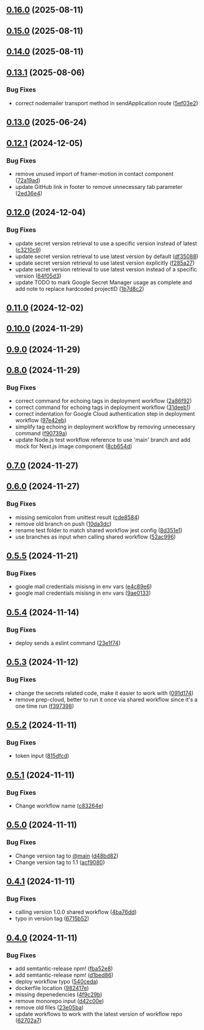 ## [0.16.0](https://github.com/Ridvan-bot/pohlmanprotean.se/compare/v0.15.0...v0.16.0) (2025-08-11)

## [0.15.0](https://github.com/Ridvan-bot/pohlmanprotean.se/compare/v0.14.0...v0.15.0) (2025-08-11)

## [0.14.0](https://github.com/Ridvan-bot/pohlmanprotean.se/compare/v0.13.1...v0.14.0) (2025-08-11)

## [0.13.1](https://github.com/Ridvan-bot/pohlmanprotean.se/compare/v0.13.0...v0.13.1) (2025-08-06)

### Bug Fixes

* correct nodemailer transport method in sendApplication route ([5ef03e2](https://github.com/Ridvan-bot/pohlmanprotean.se/commit/5ef03e2ee2d1cd7f0ccf0863dd3f7a9b113bb217))

## [0.13.0](https://github.com/Ridvan-bot/pohlmanprotean.se/compare/v0.12.1...v0.13.0) (2025-06-24)

## [0.12.1](https://github.com/Ridvan-bot/pohlmanprotean.se/compare/v0.12.0...v0.12.1) (2024-12-05)

### Bug Fixes

* remove unused import of framer-motion in contact component ([72a19ad](https://github.com/Ridvan-bot/pohlmanprotean.se/commit/72a19ad226fe5cf1d5671b495ca836a5b0b05b13))
* update GitHub link in footer to remove unnecessary tab parameter ([2ed36e4](https://github.com/Ridvan-bot/pohlmanprotean.se/commit/2ed36e4641b7d57810ee2c9541277406b4e5472c))

## [0.12.0](https://github.com/Ridvan-bot/pohlmanprotean.se/compare/v0.11.0...v0.12.0) (2024-12-04)

### Bug Fixes

* update secret version retrieval to use a specific version instead of latest ([c3210c9](https://github.com/Ridvan-bot/pohlmanprotean.se/commit/c3210c9b29eb9a769451877bba4c7dcc43ee9355))
* update secret version retrieval to use latest version by default ([df35088](https://github.com/Ridvan-bot/pohlmanprotean.se/commit/df35088a707f3f35e173a7c41f97de5dc99ec9ec))
* update secret version retrieval to use latest version explicitly ([f285a27](https://github.com/Ridvan-bot/pohlmanprotean.se/commit/f285a2762203e2ca42bee5ae3f9f8b7b3b1c334e))
* update secret version retrieval to use latest version instead of a specific version ([64f05d3](https://github.com/Ridvan-bot/pohlmanprotean.se/commit/64f05d3601029b2043eb40f21c1d7fff79febab6))
* update TODO to mark Google Secret Manager usage as complete and add note to replace hardcoded projectID ([1b7d8c2](https://github.com/Ridvan-bot/pohlmanprotean.se/commit/1b7d8c2abebd4482260b2e3d8d2a79c52d9e9518))

## [0.11.0](https://github.com/Ridvan-bot/pohlmanprotean.se/compare/v0.10.0...v0.11.0) (2024-12-02)

## [0.10.0](https://github.com/Ridvan-bot/pohlmanprotean.se/compare/v0.9.0...v0.10.0) (2024-11-29)

## [0.9.0](https://github.com/Ridvan-bot/pohlmanprotean.se/compare/v0.8.0...v0.9.0) (2024-11-29)

## [0.8.0](https://github.com/Ridvan-bot/pohlmanprotean.se/compare/v0.7.0...v0.8.0) (2024-11-29)

### Bug Fixes

* correct command for echoing tags in deployment workflow ([2a86f92](https://github.com/Ridvan-bot/pohlmanprotean.se/commit/2a86f92c41eadc55e53a7dc25eb34be13bcae26d))
* correct command for echoing tags in deployment workflow ([31deeb1](https://github.com/Ridvan-bot/pohlmanprotean.se/commit/31deeb11eaa3d46f03108c4e0efde8193f54130b))
* correct indentation for Google Cloud authentication step in deployment workflow ([97e42eb](https://github.com/Ridvan-bot/pohlmanprotean.se/commit/97e42ebe1ced7ef0009075c5fa85d3d843046788))
* simplify tag echoing in deployment workflow by removing unnecessary command ([f90739a](https://github.com/Ridvan-bot/pohlmanprotean.se/commit/f90739a662c2956067b3ce1994b2c01aa2a32e7c))
* update Node.js test workflow reference to use 'main' branch and add mock for Next.js image component ([8cb654d](https://github.com/Ridvan-bot/pohlmanprotean.se/commit/8cb654d82e4f623406aa85e6ff068cbd7435bfd8))

## [0.7.0](https://github.com/Ridvan-bot/pohlmanprotean.se/compare/v0.6.0...v0.7.0) (2024-11-27)

## [0.6.0](https://github.com/Ridvan-bot/pohlmanprotean.se/compare/v0.5.5...v0.6.0) (2024-11-27)

### Bug Fixes

* missing semicolon from unittest result ([cde8584](https://github.com/Ridvan-bot/pohlmanprotean.se/commit/cde85841c8654164ee4568a5a7fced89acd35779))
* remove old branch on push ([10da3dc](https://github.com/Ridvan-bot/pohlmanprotean.se/commit/10da3dc6d2d07d0b3711916146bc694c663c63d4))
* rename test folder to match shared workflow jest config ([8d351e1](https://github.com/Ridvan-bot/pohlmanprotean.se/commit/8d351e1fd7fc7fa3e6d1208a5f5a325a44875cd6))
* use branches as input when calling shared workflow ([52ac996](https://github.com/Ridvan-bot/pohlmanprotean.se/commit/52ac996e58131f18e8f01f9cacfba780ac475f48))

## [0.5.5](https://github.com/Ridvan-bot/pohlmanprotean.se/compare/v0.5.4...v0.5.5) (2024-11-21)

### Bug Fixes

* google mail credentials misisng in env vars ([e4c89e6](https://github.com/Ridvan-bot/pohlmanprotean.se/commit/e4c89e6194e36f6437917a6f45a56378bef0f06a))
* google mail credentials misisng in env vars ([9ae0133](https://github.com/Ridvan-bot/pohlmanprotean.se/commit/9ae0133bdc8a6f34696c14588ee8db39ed99af62))

## [0.5.4](https://github.com/Ridvan-bot/pohlmanprotean.se/compare/v0.5.3...v0.5.4) (2024-11-14)

### Bug Fixes

* deploy sends a eslint command ([23e1f74](https://github.com/Ridvan-bot/pohlmanprotean.se/commit/23e1f74efffad7ba960a84db59bf66f82330db0d))

## [0.5.3](https://github.com/Ridvan-bot/pohlmanprotean.se/compare/v0.5.2...v0.5.3) (2024-11-12)

### Bug Fixes

* change the secrets related code, make it easier to work with ([091d174](https://github.com/Ridvan-bot/pohlmanprotean.se/commit/091d174ffb8680508d236d3abb7df217e26e63a6))
* remove prep-cloud, better to run it once via shared workflow since it's a one time run ([f397398](https://github.com/Ridvan-bot/pohlmanprotean.se/commit/f3973989087b9a4fabcbb9db8b82157cacb5660b))

## [0.5.2](https://github.com/Ridvan-bot/pohlmanprotean.se/compare/v0.5.1...v0.5.2) (2024-11-11)

### Bug Fixes

* token input ([815dfcd](https://github.com/Ridvan-bot/pohlmanprotean.se/commit/815dfcde5915d9a7b89a28e7fa15d229dc4db5c6))

## [0.5.1](https://github.com/Ridvan-bot/pohlmanprotean.se/compare/v0.5.0...v0.5.1) (2024-11-11)

### Bug Fixes

* Change workflow name ([c83264e](https://github.com/Ridvan-bot/pohlmanprotean.se/commit/c83264e6e395ac6760e85ba81698cdf2028319aa))

## [0.5.0](https://github.com/Ridvan-bot/pohlmanprotean.se/compare/v0.4.1...v0.5.0) (2024-11-11)

### Bug Fixes

* Change version tag to [@main](https://github.com/main) ([d48bd82](https://github.com/Ridvan-bot/pohlmanprotean.se/commit/d48bd82c6c64c7910d121822b23f36d7daa25ca1))
* Change version tag to 1.1 ([acf9080](https://github.com/Ridvan-bot/pohlmanprotean.se/commit/acf9080d44ef545208190d70cad8a13270d5c7cf))

## [0.4.1](https://github.com/Ridvan-bot/pohlmanprotean.se/compare/v0.4.0...v0.4.1) (2024-11-11)

### Bug Fixes

* calling version 1.0.0 shared workflow ([4ba76dd](https://github.com/Ridvan-bot/pohlmanprotean.se/commit/4ba76dd870d58b69b985948b49b52f861532bf9f))
* typo in version  tag ([6715b52](https://github.com/Ridvan-bot/pohlmanprotean.se/commit/6715b52174aa52ad7c596df446198f285cbffb71))

## [0.4.0](https://github.com/Ridvan-bot/pohlmanprotean.se/compare/v0.3.0...v0.4.0) (2024-11-11)

### Bug Fixes

* add semtantic-release npm! ([fba52e8](https://github.com/Ridvan-bot/pohlmanprotean.se/commit/fba52e89c4f0f939321180bf36d3b14bab2bf156))
* add semtantic-release npm! ([d1bed86](https://github.com/Ridvan-bot/pohlmanprotean.se/commit/d1bed8674d120ef7158b6a16b411793cfcb71573))
* deploy workflow typo ([540ceda](https://github.com/Ridvan-bot/pohlmanprotean.se/commit/540ceda4f39045d33c07e1c99f9c6ac4399af396))
* dockerfile location ([982417e](https://github.com/Ridvan-bot/pohlmanprotean.se/commit/982417e92bb89d6d626dce2340c8cb46fddfde5d))
* missing depenedencies ([4f9c29b](https://github.com/Ridvan-bot/pohlmanprotean.se/commit/4f9c29bdfb38e2662ac7262e2495346ca512b661))
* remove monorepo input ([d42c00e](https://github.com/Ridvan-bot/pohlmanprotean.se/commit/d42c00ef10e0ba26e786a68532b06c0674b15a7f))
* remove old files ([23e05ba](https://github.com/Ridvan-bot/pohlmanprotean.se/commit/23e05ba502c839e0b96203fc2c55bae1720a9baf))
* update workflows to work with the latest version of workflow repo ([62702a7](https://github.com/Ridvan-bot/pohlmanprotean.se/commit/62702a7fdcb701b6b5fa9b82b58a50323ce5197f))
